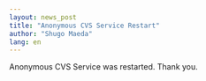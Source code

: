 ```yaml
---
layout: news_post
title: "Anonymous CVS Service Restart"
author: "Shugo Maeda"
lang: en
---
```


Anonymous CVS Service was restarted. Thank you.
